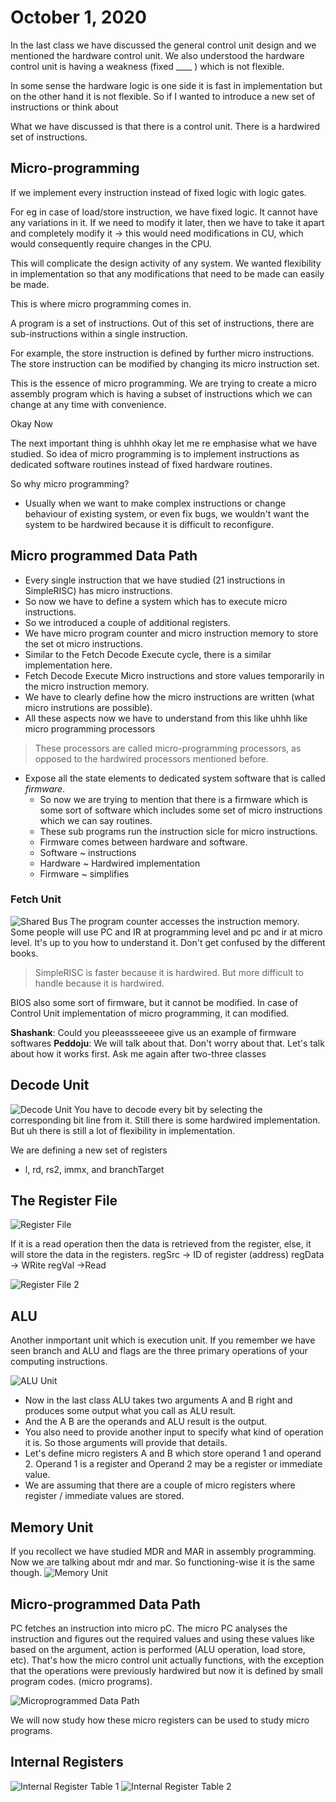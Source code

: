 # October 1, 2020

In the last class we have discussed the general control unit design and we mentioned the hardware control unit. We also understood the hardware control unit is having a weakness (fixed ____ ) which is not flexible.

In some sense the hardware logic is one side it is fast in implementation but on the other hand it is not flexible. So if I wanted to introduce a new set of instructions or think about 

What we have discussed is that there is a control unit. There is a hardwired set of instructions. 

## Micro-programming
If we implement every instruction instead of fixed logic with logic gates. 

For eg in case of load/store instruction, we have fixed logic. It cannot have any variations in it. If we need to modify it later, then we have to take it apart and completely modify it -> this would need modifications in CU, which would consequently require changes in the CPU.

This will complicate the design activity of any system. We wanted flexibility in implementation so that any modifications that need to be made can easily be made. 

This is where micro programming comes in.

A program is a set of instructions. Out of this set of instructions, there are sub-instructions within a single instruction.

For example, the store instruction is defined by further micro instructions. The store instruction can be modified by changing its micro instruction set. 

This is the essence of micro programming. We are trying to create a micro assembly program which is having a subset of instructions which we can change at any time with convenience.

Okay
Now

The next important thing is uhhhh okay let me re emphasise what we have studied. So idea of micro programming is to implement instructions as dedicated software routines instead of fixed hardware routines.

So why micro programming?
- Usually when we want to make complex instructions or change behaviour of existing system, or even fix bugs, we wouldn't want the system to be hardwired because it is difficult to reconfigure.

## Micro programmed Data Path
- Every single instruction that we have studied (21 instructions in SimpleRISC) has micro instructions. 
- So now we have to define a system which has to execute micro instructions.
- So we introduced a couple of additional registers.
- We have micro program counter and micro instruction memory to store the set ot micro instructions.
- Similar to the Fetch Decode Execute cycle, there is a similar implementation here.
- Fetch Decode Execute Micro instructions and store values temporarily in the micro instruction memory.
- We have to clearly define how the micro instructions are written (what micro instrutions are possible).
- All these aspects now we have to understand from this like uhhh like micro programming processors

> These processors are called micro-programming processors, as opposed to the hardwired processors mentioned before.

- Expose all the state elements to dedicated system software that is called *firmware*. 
	- So now we are trying to mention that there is a firmware which is some sort of software which includes some set of micro instructions which we can say routines. 
	- These sub programs run the instruction sicle for micro instructions.
	- Firmware comes between hardware and software. 
	- Software ~ instructions
	- Hardware ~ Hardwired implementation
	- Firmware ~ simplifies 

### Fetch Unit
![Shared Bus](./static/oct-1/shared_bus.png)
The program counter accesses the instruction memory. Some people will use PC and IR at programming level and pc and ir at micro level.
It's up to you how to understand it. Don't get confused by the different books.


> SimpleRISC is faster because it is hardwired. But more difficult to handle because it is hardwired. 

BIOS also some sort of firmware, but it cannot be modified. In case of Control Unit implementation of micro programming, it can modified.

**Shashank**: Could you pleeassseeeee give us an example of firmware softwares
**Peddoju**: We will talk about that. Don't worry about that. Let's talk about how it works first. Ask me again after two-three classes


## Decode Unit
![Decode Unit](./static/oct-1/decode_unit.png)
You have to decode every bit by selecting the corresponding bit line from it. Still there is some hardwired implementation. But uh there is still a lot of flexibility in implementation.

We are defining a new set of registers
- l, rd, rs2, immx, and branchTarget

## The Register File
![Register File](./static/oct-1/reg_file.png)

If it is a read operation then the data is retrieved from the register, else, it will store the data in the registers.
regSrc -> ID of register (address)
regData -> WRite
regVal ->Read

![Register File 2](./static/oct-1/regsrc.png)
## ALU

Another inmportant unit which is execution unit. If you remember we have seen branch and ALU and flags are the three primary operations of your computing instructions.

![ALU Unit](./static/oct-1/alu_unit.png)

- Now in the last class ALU takes two arguments A and B right and produces some output what you call as ALU result. 
- And the A B are the operands and ALU result is the output. 
- You also need to provide another input to specify what kind of operation it is. So those arguments will provide that details.
- Let's define micro registers A and B which store operand 1 and operand 2. Operand 1 is a register and Operand 2 may be a register or immediate value.
- We are assuming that there are a couple of micro registers where register / immediate values are stored. 

## Memory Unit
If you recollect we have studied MDR and MAR in assembly programming. Now we are talking about mdr and mar. So functioning-wise it is the same though.
![Memory Unit](./static/oct-1/memory_unit.png)

## Micro-programmed Data Path 
PC fetches an instruction into micro pC. The micro PC analyses the instruction and figures out the required values and using these values like based on the argument, action is performed (ALU operation, load store, etc). 
	That's how the micro control unit actually functions, with the exception that the operations were previously hardwired but now it is defined by small program codes. (micro programs). 

![Microprogrammed Data Path](./static/oct-1/data_path.png)

We will now study how these micro registers can be used to study micro programs.

## Internal Registers
![Internal Register Table 1](./static/oct-1/it1.png)
![Internal Register Table 2](./static/oct-1/it2.png)

